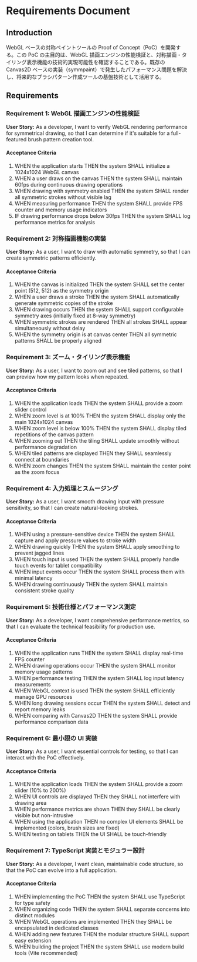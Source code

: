 # Requirements Document

## Introduction

WebGL ベースの対称ペイントツールの Proof of Concept（PoC）を開発する。この PoC の主目的は、WebGL 描画エンジンの性能検証と、対称描画・タイリング表示機能の技術的実現可能性を確認することである。既存の Canvas2D ベースの実装（symmpaint）で発生したパフォーマンス問題を解決し、将来的なブラシパターン作成ツールの基盤技術として活用する。

## Requirements

### Requirement 1: WebGL 描画エンジンの性能検証

**User Story:** As a developer, I want to verify WebGL rendering performance for symmetrical drawing, so that I can determine if it's suitable for a full-featured brush pattern creation tool.

#### Acceptance Criteria

1. WHEN the application starts THEN the system SHALL initialize a 1024x1024 WebGL canvas
2. WHEN a user draws on the canvas THEN the system SHALL maintain 60fps during continuous drawing operations
3. WHEN drawing with symmetry enabled THEN the system SHALL render all symmetric strokes without visible lag
4. WHEN measuring performance THEN the system SHALL provide FPS counter and memory usage indicators
5. IF drawing performance drops below 30fps THEN the system SHALL log performance metrics for analysis

### Requirement 2: 対称描画機能の実装

**User Story:** As a user, I want to draw with automatic symmetry, so that I can create symmetric patterns efficiently.

#### Acceptance Criteria

1. WHEN the canvas is initialized THEN the system SHALL set the center point (512, 512) as the symmetry origin
2. WHEN a user draws a stroke THEN the system SHALL automatically generate symmetric copies of the stroke
3. WHEN drawing occurs THEN the system SHALL support configurable symmetry axes (initially fixed at 8-way symmetry)
4. WHEN symmetric strokes are rendered THEN all strokes SHALL appear simultaneously without delay
5. WHEN the symmetry origin is at canvas center THEN all symmetric patterns SHALL be properly aligned

### Requirement 3: ズーム・タイリング表示機能

**User Story:** As a user, I want to zoom out and see tiled patterns, so that I can preview how my pattern looks when repeated.

#### Acceptance Criteria

1. WHEN the application loads THEN the system SHALL provide a zoom slider control
2. WHEN zoom level is at 100% THEN the system SHALL display only the main 1024x1024 canvas
3. WHEN zoom level is below 100% THEN the system SHALL display tiled repetitions of the canvas pattern
4. WHEN zooming out THEN the tiling SHALL update smoothly without performance degradation
5. WHEN tiled patterns are displayed THEN they SHALL seamlessly connect at boundaries
6. WHEN zoom changes THEN the system SHALL maintain the center point as the zoom focus

### Requirement 4: 入力処理とスムージング

**User Story:** As a user, I want smooth drawing input with pressure sensitivity, so that I can create natural-looking strokes.

#### Acceptance Criteria

1. WHEN using a pressure-sensitive device THEN the system SHALL capture and apply pressure values to stroke width
2. WHEN drawing quickly THEN the system SHALL apply smoothing to prevent jagged lines
3. WHEN touch input is used THEN the system SHALL properly handle touch events for tablet compatibility
4. WHEN input events occur THEN the system SHALL process them with minimal latency
5. WHEN drawing continuously THEN the system SHALL maintain consistent stroke quality

### Requirement 5: 技術仕様とパフォーマンス測定

**User Story:** As a developer, I want comprehensive performance metrics, so that I can evaluate the technical feasibility for production use.

#### Acceptance Criteria

1. WHEN the application runs THEN the system SHALL display real-time FPS counter
2. WHEN drawing operations occur THEN the system SHALL monitor memory usage patterns
3. WHEN performance testing THEN the system SHALL log input latency measurements
4. WHEN WebGL context is used THEN the system SHALL efficiently manage GPU resources
5. WHEN long drawing sessions occur THEN the system SHALL detect and report memory leaks
6. WHEN comparing with Canvas2D THEN the system SHALL provide performance comparison data

### Requirement 6: 最小限の UI 実装

**User Story:** As a user, I want essential controls for testing, so that I can interact with the PoC effectively.

#### Acceptance Criteria

1. WHEN the application loads THEN the system SHALL provide a zoom slider (10% to 200%)
2. WHEN UI controls are displayed THEN they SHALL not interfere with drawing area
3. WHEN performance metrics are shown THEN they SHALL be clearly visible but non-intrusive
4. WHEN using the application THEN no complex UI elements SHALL be implemented (colors, brush sizes are fixed)
5. WHEN testing on tablets THEN the UI SHALL be touch-friendly

### Requirement 7: TypeScript 実装とモジュラー設計

**User Story:** As a developer, I want clean, maintainable code structure, so that the PoC can evolve into a full application.

#### Acceptance Criteria

1. WHEN implementing the PoC THEN the system SHALL use TypeScript for type safety
2. WHEN organizing code THEN the system SHALL separate concerns into distinct modules
3. WHEN WebGL operations are implemented THEN they SHALL be encapsulated in dedicated classes
4. WHEN adding new features THEN the modular structure SHALL support easy extension
5. WHEN building the project THEN the system SHALL use modern build tools (Vite recommended)

